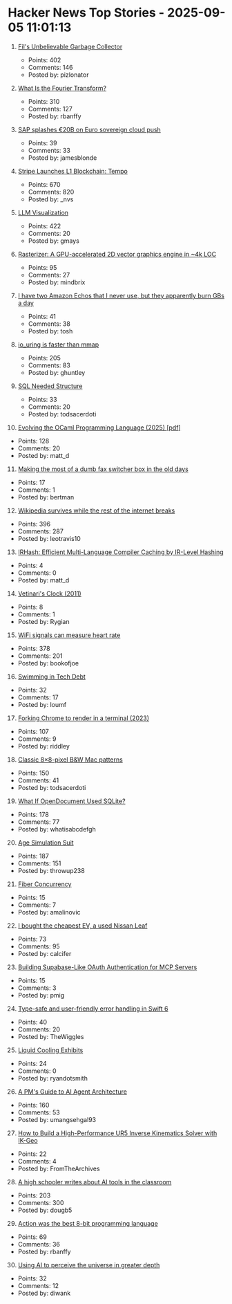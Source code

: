 # Hacker News Top Stories - 2025-09-05 11:01:13

1. [Fil's Unbelievable Garbage Collector](https://fil-c.org/fugc)
   - Points: 402
   - Comments: 146
   - Posted by: pizlonator

2. [What Is the Fourier Transform?](https://www.quantamagazine.org/what-is-the-fourier-transform-20250903/)
   - Points: 310
   - Comments: 127
   - Posted by: rbanffy

3. [SAP splashes €20B on Euro sovereign cloud push](https://www.theregister.com/2025/09/04/sap_sovereign_cloud/)
   - Points: 39
   - Comments: 33
   - Posted by: jamesblonde

4. [Stripe Launches L1 Blockchain: Tempo](https://tempo.xyz)
   - Points: 670
   - Comments: 820
   - Posted by: _nvs

5. [LLM Visualization](https://bbycroft.net/llm)
   - Points: 422
   - Comments: 20
   - Posted by: gmays

6. [Rasterizer: A GPU-accelerated 2D vector graphics engine in ~4k LOC](https://github.com/mindbrix/Rasterizer)
   - Points: 95
   - Comments: 27
   - Posted by: mindbrix

7. [I have two Amazon Echos that I never use, but they apparently burn GBs a day](https://twitter.com/davepl1968/status/1963803025572770212)
   - Points: 41
   - Comments: 38
   - Posted by: tosh

8. [io_uring is faster than mmap](https://www.bitflux.ai/blog/memory-is-slow-part2/)
   - Points: 205
   - Comments: 83
   - Posted by: ghuntley

9. [SQL Needed Structure](https://www.scattered-thoughts.net/writing/sql-needed-structure/)
   - Points: 33
   - Comments: 20
   - Posted by: todsacerdoti

10. [Evolving the OCaml Programming Language (2025) [pdf]](https://kcsrk.info/slides/Evolution_Ashoka_2025.pdf)
   - Points: 128
   - Comments: 20
   - Posted by: matt_d

11. [Making the most of a dumb fax switcher box in the old days](https://rachelbythebay.com/w/2025/09/01/fax/)
   - Points: 17
   - Comments: 1
   - Posted by: bertman

12. [Wikipedia survives while the rest of the internet breaks](https://www.theverge.com/cs/features/717322/wikipedia-attacks-neutrality-history-jimmy-wales)
   - Points: 396
   - Comments: 287
   - Posted by: leotravis10

13. [IRHash: Efficient Multi-Language Compiler Caching by IR-Level Hashing](https://www.usenix.org/conference/atc25/presentation/landsberg)
   - Points: 4
   - Comments: 0
   - Posted by: matt_d

14. [Vetinari's Clock (2011)](https://www.waitingforfriday.com/?p=264)
   - Points: 8
   - Comments: 1
   - Posted by: Rygian

15. [WiFi signals can measure heart rate](https://news.ucsc.edu/2025/09/pulse-fi-wifi-heart-rate/)
   - Points: 378
   - Comments: 201
   - Posted by: bookofjoe

16. [Swimming in Tech Debt](https://helpthisbook.com/lou-franco/swimming-in-tech-debt)
   - Points: 32
   - Comments: 17
   - Posted by: loumf

17. [Forking Chrome to render in a terminal (2023)](https://fathy.fr/carbonyl)
   - Points: 107
   - Comments: 9
   - Posted by: riddley

18. [Classic 8×8-pixel B&W Mac patterns](https://www.pauladamsmith.com/blog/2025/09/classic-mac-patterns.html)
   - Points: 150
   - Comments: 41
   - Posted by: todsacerdoti

19. [What If OpenDocument Used SQLite?](https://www.sqlite.org/affcase1.html)
   - Points: 178
   - Comments: 77
   - Posted by: whatisabcdefgh

20. [Age Simulation Suit](https://www.age-simulation-suit.com/)
   - Points: 187
   - Comments: 151
   - Posted by: throwup238

21. [Fiber Concurrency](https://honeyryderchuck.gitlab.io/httpx/wiki/Fiber-Concurrency)
   - Points: 15
   - Comments: 7
   - Posted by: amalinovic

22. [I bought the cheapest EV, a used Nissan Leaf](https://www.jeffgeerling.com/blog/2025/i-bought-cheapest-ev-used-nissan-leaf)
   - Points: 73
   - Comments: 95
   - Posted by: calcifer

23. [Building Supabase-Like OAuth Authentication for MCP Servers](https://hyprmcp.com/blog/mcp-server-authentication/)
   - Points: 15
   - Comments: 3
   - Posted by: pmig

24. [Type-safe and user-friendly error handling in Swift 6](https://theswiftdev.com/2025/type-safe-and-user-friendly-error-handling-in-swift-6/)
   - Points: 40
   - Comments: 20
   - Posted by: TheWiggles

25. [Liquid Cooling Exhibits](https://chipsandcheese.com/p/liquid-cooling-exhibits-at-hot-chips)
   - Points: 24
   - Comments: 0
   - Posted by: ryandotsmith

26. [A PM's Guide to AI Agent Architecture](https://www.productcurious.com/p/a-pms-guide-to-ai-agent-architecture)
   - Points: 160
   - Comments: 53
   - Posted by: umangsehgal93

27. [How to Build a High-Performance UR5 Inverse Kinematics Solver with IK-Geo](https://alexanderelias.com/ur5-ik/)
   - Points: 22
   - Comments: 4
   - Posted by: FromTheArchives

28. [A high schooler writes about AI tools in the classroom](https://www.theatlantic.com/technology/archive/2025/09/high-school-student-ai-education/684088/)
   - Points: 203
   - Comments: 300
   - Posted by: dougb5

29. [Action was the best 8-bit programming language](https://www.goto10retro.com/p/action-was-the-best-8-bit-programming)
   - Points: 69
   - Comments: 36
   - Posted by: rbanffy

30. [Using AI to perceive the universe in greater depth](https://deepmind.google/discover/blog/using-ai-to-perceive-the-universe-in-greater-depth/)
   - Points: 32
   - Comments: 12
   - Posted by: diwank

